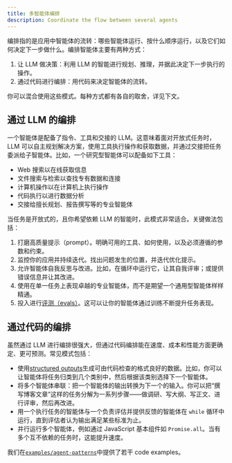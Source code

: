 ```yaml
---
title: 多智能体编排
description: Coordinate the flow between several agents
---
```


编排指的是应用中智能体的流转：哪些智能体运行、按什么顺序运行，以及它们如何决定下一步做什么。编排智能体主要有两种方式：

1. 让 LLM 做决策：利用 LLM 的智能进行规划、推理，并据此决定下一步执行的操作。
2. 通过代码进行编排：用代码来决定智能体的流转。

你可以混合使用这些模式。每种方式都有各自的取舍，详见下文。

## 通过 LLM 的编排

一个智能体是配备了指令、工具和交接的 LLM。这意味着面对开放式任务时，LLM 可以自主规划解决方案，使用工具执行操作和获取数据，并通过交接把任务委派给子智能体。比如，一个研究型智能体可以配备如下工具：

- Web 搜索以在线获取信息
- 文件搜索与检索以查找专有数据和连接
- 计算机操作以在计算机上执行操作
- 代码执行以进行数据分析
- 交接给擅长规划、报告撰写等的专业智能体

当任务是开放式的，且你希望依赖 LLM 的智能时，此模式非常适合。关键做法包括：

1. 打磨高质量提示（prompt）。明确可用的工具、如何使用，以及必须遵循的参数和约束。
2. 监控你的应用并持续迭代。找出问题发生的位置，并迭代优化提示。
3. 允许智能体自我反思与改进。比如，在循环中运行它，让其自我评审；或提供错误信息并让其改进。
4. 使用在单一任务上表现卓越的专业智能体，而不是期望一个通用型智能体样样精通。
5. 投入进行[评测（evals）](https://platform.openai.com/docs/guides/evals)。这可以让你的智能体通过训练不断提升任务表现。

## 通过代码的编排

虽然通过 LLM 进行编排很强大，但通过代码编排能在速度、成本和性能方面更确定、更可预测。常见模式包括：

- 使用[structured outputs](https://platform.openai.com/docs/guides/structured-outputs)生成可由代码检查的格式良好的数据。比如，你可以让智能体将任务归类到几个类别中，然后根据该类别选择下一个智能体。
- 将多个智能体串联：把一个智能体的输出转换为下一个的输入。你可以把“撰写博客文章”这样的任务分解为一系列步骤——做调研、写大纲、写正文、进行评审，然后再改进。
- 用一个执行任务的智能体与一个负责评估并提供反馈的智能体在 `while` 循环中运行，直到评估者认为输出满足某些标准为止。
- 并行运行多个智能体，例如通过 JavaScript 基本组件如 `Promise.all`。当有多个互不依赖的任务时，这能提升速度。

我们在[`examples/agent-patterns`](https://github.com/openai/openai-agents-js/tree/main/examples/agent-patterns)中提供了若干 code examples。
